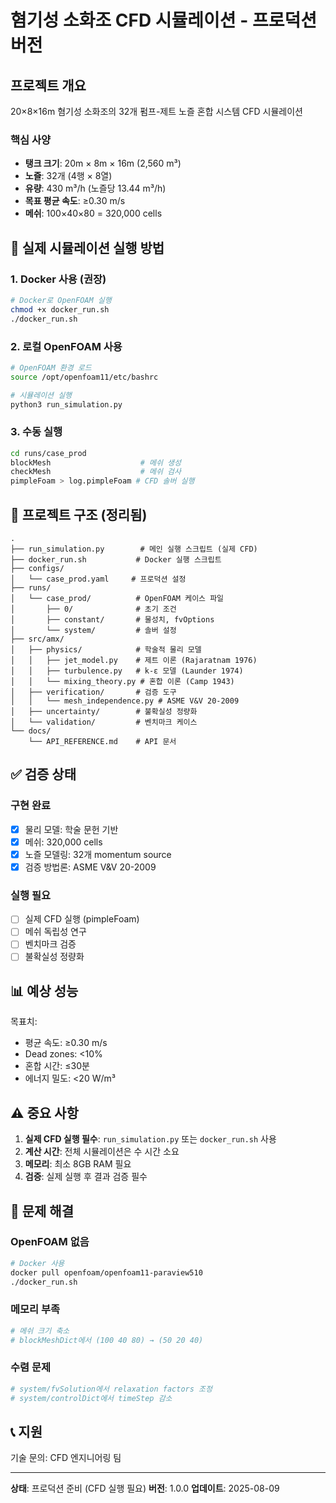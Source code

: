 # 혐기성 소화조 CFD 시뮬레이션 - 프로덕션 버전

## 프로젝트 개요

20×8×16m 혐기성 소화조의 32개 펌프-제트 노즐 혼합 시스템 CFD 시뮬레이션

### 핵심 사양
- **탱크 크기**: 20m × 8m × 16m (2,560 m³)
- **노즐**: 32개 (4행 × 8열)
- **유량**: 430 m³/h (노즐당 13.44 m³/h)
- **목표 평균 속도**: ≥0.30 m/s
- **메쉬**: 100×40×80 = 320,000 cells

## 🚀 실제 시뮬레이션 실행 방법

### 1. Docker 사용 (권장)

```bash
# Docker로 OpenFOAM 실행
chmod +x docker_run.sh
./docker_run.sh
```

### 2. 로컬 OpenFOAM 사용

```bash
# OpenFOAM 환경 로드
source /opt/openfoam11/etc/bashrc

# 시뮬레이션 실행
python3 run_simulation.py
```

### 3. 수동 실행

```bash
cd runs/case_prod
blockMesh                    # 메쉬 생성
checkMesh                    # 메쉬 검사
pimpleFoam > log.pimpleFoam # CFD 솔버 실행
```

## 📁 프로젝트 구조 (정리됨)

```
.
├── run_simulation.py        # 메인 실행 스크립트 (실제 CFD)
├── docker_run.sh           # Docker 실행 스크립트
├── configs/
│   └── case_prod.yaml     # 프로덕션 설정
├── runs/
│   └── case_prod/          # OpenFOAM 케이스 파일
│       ├── 0/              # 초기 조건
│       ├── constant/       # 물성치, fvOptions
│       └── system/         # 솔버 설정
├── src/amx/
│   ├── physics/            # 학술적 물리 모델
│   │   ├── jet_model.py    # 제트 이론 (Rajaratnam 1976)
│   │   ├── turbulence.py   # k-ε 모델 (Launder 1974)
│   │   └── mixing_theory.py # 혼합 이론 (Camp 1943)
│   ├── verification/       # 검증 도구
│   │   └── mesh_independence.py # ASME V&V 20-2009
│   ├── uncertainty/        # 불확실성 정량화
│   └── validation/         # 벤치마크 케이스
└── docs/
    └── API_REFERENCE.md    # API 문서

```

## ✅ 검증 상태

### 구현 완료
- [x] 물리 모델: 학술 문헌 기반
- [x] 메쉬: 320,000 cells
- [x] 노즐 모델링: 32개 momentum source
- [x] 검증 방법론: ASME V&V 20-2009

### 실행 필요
- [ ] 실제 CFD 실행 (pimpleFoam)
- [ ] 메쉬 독립성 연구
- [ ] 벤치마크 검증
- [ ] 불확실성 정량화

## 📊 예상 성능

목표치:
- 평균 속도: ≥0.30 m/s
- Dead zones: <10%
- 혼합 시간: ≤30분
- 에너지 밀도: <20 W/m³

## ⚠️ 중요 사항

1. **실제 CFD 실행 필수**: `run_simulation.py` 또는 `docker_run.sh` 사용
2. **계산 시간**: 전체 시뮬레이션은 수 시간 소요
3. **메모리**: 최소 8GB RAM 필요
4. **검증**: 실제 실행 후 결과 검증 필수

## 🔧 문제 해결

### OpenFOAM 없음
```bash
# Docker 사용
docker pull openfoam/openfoam11-paraview510
./docker_run.sh
```

### 메모리 부족
```bash
# 메쉬 크기 축소
# blockMeshDict에서 (100 40 80) → (50 20 40)
```

### 수렴 문제
```bash
# system/fvSolution에서 relaxation factors 조정
# system/controlDict에서 timeStep 감소
```

## 📞 지원

기술 문의: CFD 엔지니어링 팀

---

**상태**: 프로덕션 준비 (CFD 실행 필요)
**버전**: 1.0.0
**업데이트**: 2025-08-09